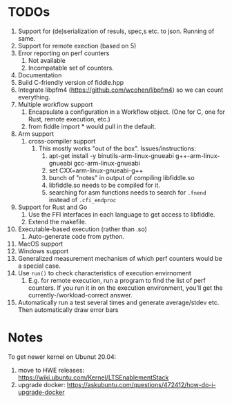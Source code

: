 # TODOs

1. Support for (de)serialization of resuls, spec,s etc. to json.  Running of same.
2. Support for remote exection (based on 5)
3. Error reporting on perf counters
	1.  Not available
	2.  Incompatable set of counters.
4. Documentation
4. Build C-friendly version of fiddle.hpp
5. Integrate libpfm4 (https://github.com/wcohen/libpfm4) so we can count everything.
6. Multiple workflow support
   1. Encapsulate a configuration in a Workflow object. (One for C, one for Rust,  remote execution, etc.)
   2. from fiddle import * would pull in the default.
7. Arm support
   1. cross-compiler support
	  1. This mostly works "out of the box".  Issues/instructions:
		  1. apt-get install -y binutils-arm-linux-gnueabi g++-arm-linux-gnueabi gcc-arm-linux-gnueabi
		  2. set CXX=arm-linux-gnueabi-g++
		  3. bunch of "notes" in output of compiling libfiddle.so
	      2. libfiddle.so needs to be compiled for it.
		  3. searching for asm functions needs to search for `.fnend` instead of `.cfi_endproc`
8. Support for Rust and Go
   1. Use the FFI interfaces in each language to get access to libfiddle.
   2. Extend the makefile.
9. Executable-based execution (rather than .so)
   1. Auto-generate code from python.
10. MacOS support
11. Windows support
12. Generalized measurement mechanism of which perf counters would be a special case.
13. Use `run()` to check characteristics of execution envirnoment
	1.  E.g. for remote execution, run a program to find the list of perf
        counters.  If you run it in on the execution environment, you'll get
        the currently-/workload-correct answer.
14. Automatically run a test several times and generate average/stdev etc.  Then automatically draw error bars		

	
# Notes

To get newer kernel on Ubunut 20.04:

1.  move to HWE releases: https://wiki.ubuntu.com/Kernel/LTSEnablementStack
2.  upgrade docker: https://askubuntu.com/questions/472412/how-do-i-upgrade-docker


   
